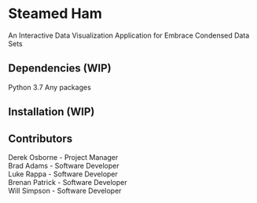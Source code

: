 # Steamed Ham
An Interactive Data Visualization Application for Embrace Condensed Data Sets

## Dependencies (WIP)
Python 3.7
Any packages

## Installation (WIP)

## Contributors
Derek Osborne - Project Manager    
Brad Adams - Software Developer  
Luke Rappa - Software Developer  
Brenan Patrick - Software Developer  
Will Simpson -  Software Developer  

